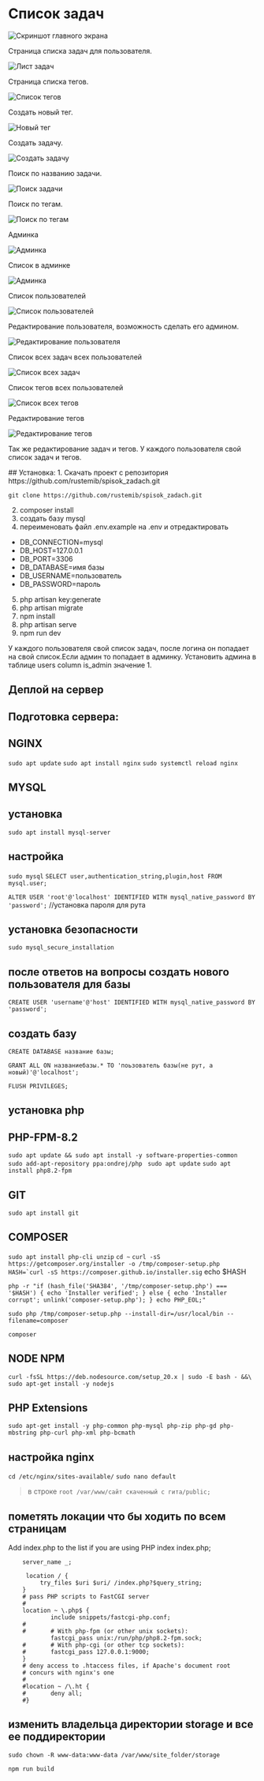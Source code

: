 <p align="center">
<h1>Список задач</h1>


![Скриншот главного экрана](Screenshot%20from%202023-07-11%2013-12-44.png)

Страница списка задач для пользователя.

![Лист задач](Screenshot%20from%202023-07-11%2013-26-30.png)

Страница списка тегов.

![Список тегов](Screenshot%20from%202023-07-11%2013-26-53.png)

Создать новый тег.

![Новый тег](Screenshot%20from%202023-07-11%2013-26-59.png)

Создать задачу.

![Создать задачу](Screenshot%20from%202023-07-11%2013-27-15.png)

Поиск по названию задачи.

![Поиск задачи](Screenshot%20from%202023-07-11%2016-40-53.png)

Поиск по тегам.

![Поиск по тегам](Screenshot%20from%202023-07-11%2016-41-09.png)




Админка

![Админка](Screenshot%20from%202023-07-12%2017-53-53.png)

Список в админке

![Админка](Screenshot%20from%202023-07-12%2018-35-32.png)

Список пользователей

![Список пользователей](Screenshot%20from%202023-07-12%2018-32-27.png)

Редактирование пользователя, возможность сделать его админом.

![Редактирование пользователя](Screenshot%20from%202023-07-12%2018-32-39.png)

Список всех задач всех пользователей

![Список всех задач](Screenshot%20from%202023-07-12%2018-32-54.png)

Список тегов всех пользователей

![Список всех тегов](Screenshot%20from%202023-07-12%2018-33-05.png)

Редактирование тегов

![Редактирование тегов](Screenshot%20from%202023-07-12%2018-33-12.png)



Так же редактирование задач и тегов. У каждого пользователя свой список задач и тегов. 
</p>
## Установка: 
1. Скачать проект с репозитория https://github.com/rustemib/spisok_zadach.git

    git clone https://github.com/rustemib/spisok_zadach.git
    
2. composer install
3. создать базу mysql
4. переименовать файл .env.example на .env и отредактировать
- DB_CONNECTION=mysql
- DB_HOST=127.0.0.1
- DB_PORT=3306
- DB_DATABASE=имя базы
- DB_USERNAME=пользователь
- DB_PASSWORD=пароль   
5. php artisan key:generate 
6. php artisan migrate
7. npm install
8. php artisan serve
9. npm run dev 
  
У каждого пользователя свой список задач, после логина он попадает на свой список.Если админ то попадает в админку. Установить админа в таблице users column is_admin значение 1.




## Деплой на сервер

## Подготовка сервера:

## NGINX
```sudo apt update```
```sudo apt install nginx```
```sudo systemctl reload nginx```

## MYSQL
## установка
```sudo apt install mysql-server```

## настройка
```sudo mysql```
```SELECT user,authentication_string,plugin,host FROM mysql.user;```

```ALTER USER 'root'@'localhost' IDENTIFIED WITH mysql_native_password BY 'password';``` //установка пароля для рута

## установка безопасности
```sudo mysql_secure_installation```
## после ответов на вопросы создать нового пользователя для базы
```CREATE USER 'username'@'host' IDENTIFIED WITH mysql_native_password BY 'password';```
## создать базу
```CREATE DATABASE название базы;```

```GRANT ALL ON названиебазы.* TO 'поьзователь базы(не рут, а новый)'@'localhost';```

```FLUSH PRIVILEGES;```
## установка php
## PHP-FPM-8.2

```sudo apt update && sudo apt install -y software-properties-common ```
```sudo add-apt-repository ppa:ondrej/php ```
```sudo apt update```
```sudo apt install php8.2-fpm```

## GIT
```sudo apt install git```


## COMPOSER

```sudo apt install php-cli unzip```
```cd ~```
```curl -sS https://getcomposer.org/installer -o /tmp/composer-setup.php```
```HASH=`curl -sS https://composer.github.io/installer.sig```
echo $HASH

```php -r "if (hash_file('SHA384', '/tmp/composer-setup.php') === '$HASH') { echo 'Installer verified'; } else { echo 'Installer corrupt'; unlink('composer-setup.php'); } echo PHP_EOL;"```

```sudo php /tmp/composer-setup.php --install-dir=/usr/local/bin --filename=composer```

```composer```


## NODE NPM
```curl -fsSL https://deb.nodesource.com/setup_20.x | sudo -E bash - &&\```
```sudo apt-get install -y nodejs```


## PHP Extensions

```sudo apt-get install -y php-common php-mysql php-zip php-gd php-mbstring php-curl php-xml php-bcmath```

## настройка nginx
```cd /etc/nginx/sites-available/```
```sudo nano default```
> в строке
```root /var/www/сайт скаченный с гита/public;```

## пометять локации что бы ходить по всем страницам 
 Add index.php to the list if you are using PHP
        index index.php;

        server_name _;

         location / {
             try_files $uri $uri/ /index.php?$query_string;
        }
        # pass PHP scripts to FastCGI server
        #
        location ~ \.php$ {
                include snippets/fastcgi-php.conf;
        #
        #       # With php-fpm (or other unix sockets):
                fastcgi_pass unix:/run/php/php8.2-fpm.sock;
        #       # With php-cgi (or other tcp sockets):
        #       fastcgi_pass 127.0.0.1:9000;
        }
        # deny access to .htaccess files, if Apache's document root
        # concurs with nginx's one
        #
        #location ~ /\.ht {
        #       deny all;
        #}

## изменить владельца директории storage и все ее поддиректории
```sudo chown -R www-data:www-data /var/www/site_folder/storage```

```npm run build```

